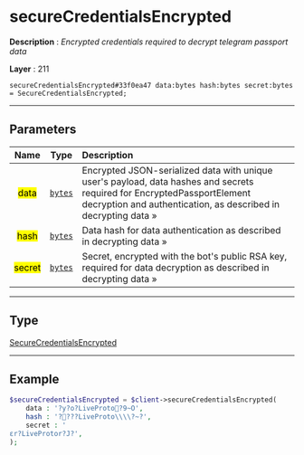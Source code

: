 # secureCredentialsEncrypted

**Description** : *Encrypted credentials required to decrypt telegram passport data*

**Layer** : 211

```tl
secureCredentialsEncrypted#33f0ea47 data:bytes hash:bytes secret:bytes = SecureCredentialsEncrypted;
```

---

## Parameters

| Name | Type | Description |
| :---: | :---: | :--- |
| <mark>data</mark> | [`bytes`](type/bytes) | Encrypted JSON-serialized data with unique user's payload, data hashes and secrets required for EncryptedPassportElement decryption and authentication, as described in decrypting data » |
| <mark>hash</mark> | [`bytes`](type/bytes) | Data hash for data authentication as described in decrypting data » |
| <mark>secret</mark> | [`bytes`](type/bytes) | Secret, encrypted with the bot's public RSA key, required for data decryption as described in decrypting data » |

---

## Type

[SecureCredentialsEncrypted](type/SecureCredentialsEncrypted)

---

## Example

```php
$secureCredentialsEncrypted = $client->secureCredentialsEncrypted(
	data : '?y?o?LiveProto?9~O',
	hash : '????LiveProto\\\\?~?',
	secret : '
ɛr?LiveProtor?J?',
);
```